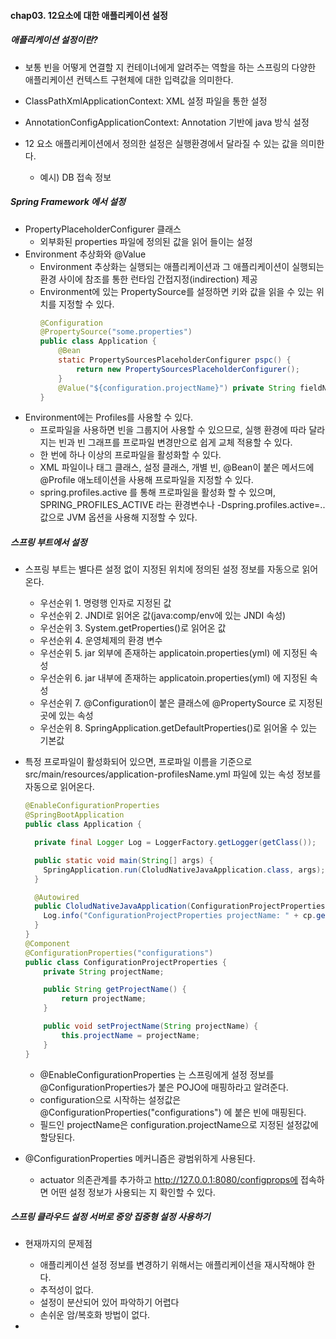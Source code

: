 #### chap03. 12요소에 대한 애플리케이션 설정

##### 애플리케이션 설정이란?
- 보통 빈을 어떻게 연결할 지 컨테이너에게 알려주는 역할을 하는 스프링의 다양한 애플리케이션 컨텍스트 구현체에 대한 입력값을 의미한다.
- ClassPathXmlApplicationContext: XML 설정 파일을 통한 설정
- AnnotationConfigApplicationContext: Annotation 기반에 java 방식 설정

- 12 요소 애플리케이션에서 정의한 설정은 실행환경에서 달라질 수 있는 값을 의미한다.
  - 예시) DB 접속 정보

##### Spring Framework 에서 설정

- PropertyPlaceholderConfigurer 클래스
  - 외부화된 properties 파일에 정의된 값을 읽어 들이는 설정
- Environment 추상화와 @Value
  - Environment 추상화는 실행되는 애플리케이션과 그 애플리케이션이 실행되는 환경 사이에 참조를 통한 런타임 간접지정(indirection) 제공
  - Environment에 있는 PropertySource를 설정하면 키와 값을 읽을 수 있는 위치를 지정할 수 있다.
    ```java
    @Configuration
    @PropertySource("some.properties")
    public class Application { 
        @Bean
        static PropertySourcesPlaceholderConfigurer pspc() {
            return new PropertySourcesPlaceholderConfigurer();
        }
        @Value("${configuration.projectName}") private String fieldName;
    }
    ``` 
- Environment에는 Profiles를 사용할 수 있다.
  - 프로파일을 사용하면 빈을 그룹지어 사용할 수 있으므로, 실행 환경에 따라 달라지는 빈과 빈 그래프를 프로파일 변경만으로 쉽게 교체 적용할 수 있다.
  - 한 번에 하나 이상의 프로파일을 활성화할 수 있다.
  - XML 파일이나 태그 클래스, 설정 클래스, 개별 빈, @Bean이 붙은 메서드에 @Profile 애노테이션을 사용해 프로파일을 지정할 수 있다.
  - spring.profiles.active 를 통해 프로파일을 활성화 할 수 있으며, SPRING_PROFILES_ACTIVE 라는 환경변수나 -Dspring.profiles.active=.. 값으로 JVM 옵션을 사용해 지정할 수 있다.

##### 스프링 부트에서 설정
- 스프링 부트는 별다른 설정 없이 지정된 위치에 정의된 설정 정보를 자동으로 읽어온다.
  - 우선순위 1. 명령행 인자로 지정된 값
  - 우선순위 2. JNDI로 읽어온 값(java:comp/env에 있는 JNDI 속성)
  - 우선순위 3. System.getProperties()로 읽어온 값
  - 우선순위 4. 운영체제의 환경 변수
  - 우선순위 5. jar 외부에 존재하는 applicatoin.properties(yml) 에 지정된 속성
  - 우선순위 6. jar 내부에 존재하는 applicatoin.properties(yml) 에 지정된 속성
  - 우선순위 7. @Configuration이 붙은 클래스에 @PropertySource 로 지정된 곳에 있는 속성
  - 우선순위 8. SpringApplication.getDefaultProperties()로 읽어올 수 있는 기본값
- 특정 프로파일이 활성화되어 있으면, 프로파일 이름을 기준으로 src/main/resources/application-profilesName.yml 파일에 있는 속성 정보를 자동으로 읽어온다.
  ```java
  @EnableConfigurationProperties
  @SpringBootApplication
  public class Application {

    private final Logger Log = LoggerFactory.getLogger(getClass());

    public static void main(String[] args) {
      SpringApplication.run(CloludNativeJavaApplication.class, args);
    }

    @Autowired
    public CloludNativeJavaApplication(ConfigurationProjectProperties cp) {
      Log.info("ConfigurationProjectProperties projectName: " + cp.getProjectName());
    }
  }
  @Component
  @ConfigurationProperties("configurations")
  public class ConfigurationProjectProperties {
      private String projectName;

      public String getProjectName() {
          return projectName;
      }

      public void setProjectName(String projectName) {
          this.projectName = projectName;
      }
  }
  ```
  - @EnableConfigurationProperties 는 스프링에게 설정 정보를 @ConfigurationProperties가 붙은 POJO에 매핑하라고 알려준다.
  - configuration으로 시작하는 설정값은 @ConfigurationProperties("configurations") 에 붙은 빈에 매핑된다.
  - 필드인 projectName은 configuration.projectName으로 지정된 설정값에 할당된다.
  
- @ConfigurationProperties 메커니즘은 광범위하게 사용된다.
  - actuator 의존관계를 추가하고 http://127.0.0.1:8080/configprops에 접속하면 어떤 설정 정보가 사용되는 지 확인할 수 있다.

##### 스프링 클라우드 설정 서버로 중앙 집중형 설정 사용하기

- 현재까지의 문제점
  - 애플리케이션 설정 정보를 변경하기 위해서는 애플리케이션을 재시작해야 한다.
  - 추적성이 없다.
  - 설정이 분산되어 있어 파악하기 어렵다
  - 손쉬운 암/복호화 방법이 없다.

- 
